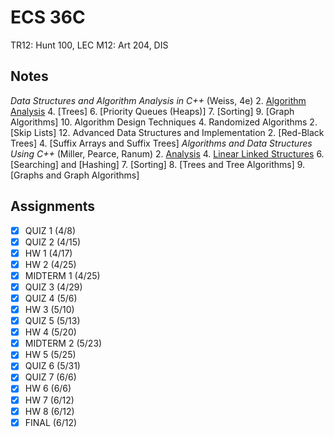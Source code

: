 # ECS 36C
TR12: Hunt 100, LEC
M12: Art 204, DIS
## Notes
*Data Structures and Algorithm Analysis in C++* (Weiss, 4e)
2. [Algorithm Analysis](../notes/time-complexity.md#asymptotic-analysis)
4. [Trees]
6. [Priority Queues (Heaps)]
7. [Sorting]
9. [Graph Algorithms]
10. Algorithm Design Techniques
	4. Randomized Algorithms
		2. [Skip Lists]
12. Advanced Data Structures and Implementation
	2. [Red-Black Trees]
	4. [Suffix Arrays and Suffix Trees]
*Algorithms and Data Structures Using C++* (Miller, Pearce, Ranum)
2. [Analysis](time-complexity.m) 
4. [Linear Linked Structures](../notes/linked-list.md)
6. [Searching] and [Hashing]
7. [Sorting]
8. [Trees and Tree Algorithms]
9. [Graphs and Graph Algorithms]
## Assignments
- [x] QUIZ 1 (4/8)
- [x] QUIZ 2 (4/15)
- [x] HW 1 (4/17)
- [x] HW 2 (4/25)
- [x] MIDTERM 1 (4/25)
- [x] QUIZ 3 (4/29)
- [x] QUIZ 4 (5/6)
- [x] HW 3 (5/10)
- [x] QUIZ 5 (5/13)
- [x] HW 4 (5/20)
- [x] MIDTERM 2 (5/23)
- [x] HW 5 (5/25)
- [x] QUIZ 6 (5/31)
- [x] QUIZ 7 (6/6)
- [x] HW 6 (6/6)
- [x] HW 7 (6/12)
- [x] HW 8 (6/12)
- [x] FINAL (6/12)